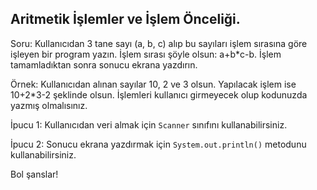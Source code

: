 Aritmetik İşlemler ve İşlem Önceliği.
-
Soru: Kullanıcıdan 3 tane sayı (a, b, c) alıp bu sayıları işlem sırasına göre işleyen bir program yazın. İşlem sırası şöyle olsun: a+b*c-b. İşlem tamamladıktan sonra sonucu ekrana yazdırın.

Örnek: Kullanıcıdan alınan sayılar 10, 2 ve 3 olsun. Yapılacak işlem ise 10+2*3-2 şeklinde olsun. İşlemleri kullanıcı girmeyecek olup kodunuzda yazmış olmalısınız.

İpucu 1: Kullanıcıdan veri almak için `Scanner` sınıfını kullanabilirsiniz.

İpucu 2: Sonucu ekrana yazdırmak için `System.out.println()` metodunu kullanabilirsiniz.

Bol şanslar!
